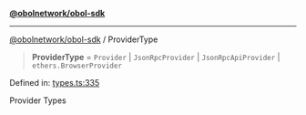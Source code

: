 [**@obolnetwork/obol-sdk**](../index.md)

***

[@obolnetwork/obol-sdk](../index.md) / ProviderType

> **ProviderType** = `Provider` \| `JsonRpcProvider` \| `JsonRpcApiProvider` \| `ethers.BrowserProvider`

Defined in: [types.ts:335](https://github.com/ObolNetwork/obol-sdk/blob/d77f4594233f658ddb52882926187420144e316d/src/types.ts#L335)

Provider Types
